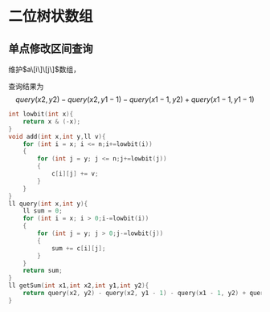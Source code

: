 # 二位树状数组

## 单点修改区间查询

维护$a\[i\]\[j\]$数组，

查询结果为$$query(x2,y2)-query(x2,y1-1)-query(x1-1,y2)+query(x1-1,y1-1)$$

```c++
int lowbit(int x){
	return x & (-x);
}
void add(int x,int y,ll v){
	for (int i = x; i <= n;i+=lowbit(i))
	{
		for (int j = y; j <= n;j+=lowbit(j))
		{
			c[i][j] += v;
		}
	}
}
ll query(int x,int y){
	ll sum = 0;
	for (int i = x; i > 0;i-=lowbit(i))
	{
		for (int j = y; j > 0;j-=lowbit(j))
		{
			sum += c[i][j];
		}
	}
	return sum;
}
ll getSum(int x1,int x2,int y1,int y2){
	return query(x2, y2) - query(x2, y1 - 1) - query(x1 - 1, y2) + query(x1 - 1, y1 - 1);
}
```

